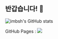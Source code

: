 ## 반갑습니다! 👋

![imbsh's GitHub stats](https://github-readme-stats.vercel.app/api?username=imbsh&show=reviews,discussions_started,discussions_answered,prs_merged,prs_merged_percentage&rank_icon=github)

GitHub Pages : 
<span>
  <a href="https://imbsh.github.io/blog">
    <img src="https://img.shields.io/badge/Github Pages-222222?style=plastic&logo=github&logoColor=white"/>
  </a>
</span>
